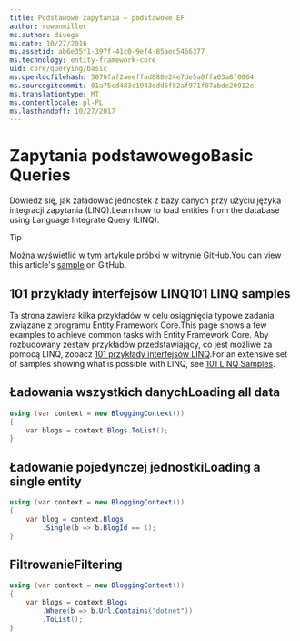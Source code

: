 ```yaml
---
title: Podstawowe zapytania — podstawowe EF
author: rowanmiller
ms.author: divega
ms.date: 10/27/2016
ms.assetid: ab6e35f1-397f-41c0-9ef4-85aec5466377
ms.technology: entity-framework-core
uid: core/querying/basic
ms.openlocfilehash: 5070faf2aeeffad680e24e7de5a0ffa03a8f0064
ms.sourcegitcommit: 01a75cd483c1943ddd6f82af971f07abde20912e
ms.translationtype: MT
ms.contentlocale: pl-PL
ms.lasthandoff: 10/27/2017
---
```

# <a name="basic-queries"></a><span data-ttu-id="ae291-102">Zapytania podstawowego</span><span class="sxs-lookup"><span data-stu-id="ae291-102">Basic Queries</span></span>

<span data-ttu-id="ae291-103">Dowiedz się, jak załadować jednostek z bazy danych przy użyciu języka integracji zapytania (LINQ).</span><span class="sxs-lookup"><span data-stu-id="ae291-103">Learn how to load entities from the database using Language Integrate Query (LINQ).</span></span>

> [!TIP]  
> <span data-ttu-id="ae291-104">Można wyświetlić w tym artykule [próbki](https://github.com/aspnet/EntityFramework.Docs/tree/master/samples/core/Querying) w witrynie GitHub.</span><span class="sxs-lookup"><span data-stu-id="ae291-104">You can view this article's [sample](https://github.com/aspnet/EntityFramework.Docs/tree/master/samples/core/Querying) on GitHub.</span></span>

## <a name="101-linq-samples"></a><span data-ttu-id="ae291-105">101 przykłady interfejsów LINQ</span><span class="sxs-lookup"><span data-stu-id="ae291-105">101 LINQ samples</span></span>

<span data-ttu-id="ae291-106">Ta strona zawiera kilka przykładów w celu osiągnięcia typowe zadania związane z programu Entity Framework Core.</span><span class="sxs-lookup"><span data-stu-id="ae291-106">This page shows a few examples to achieve common tasks with Entity Framework Core.</span></span> <span data-ttu-id="ae291-107">Aby rozbudowany zestaw przykładów przedstawiający, co jest możliwe za pomocą LINQ, zobacz [101 przykłady interfejsów LINQ](https://code.msdn.microsoft.com/101-LINQ-Samples-3fb9811b).</span><span class="sxs-lookup"><span data-stu-id="ae291-107">For an extensive set of samples showing what is possible with LINQ, see [101 LINQ Samples](https://code.msdn.microsoft.com/101-LINQ-Samples-3fb9811b).</span></span>

## <a name="loading-all-data"></a><span data-ttu-id="ae291-108">Ładowania wszystkich danych</span><span class="sxs-lookup"><span data-stu-id="ae291-108">Loading all data</span></span>

<!-- [!code-csharp[Main](samples/core/Querying/Querying/Basics/Sample.cs)] -->
``` csharp
using (var context = new BloggingContext())
{
    var blogs = context.Blogs.ToList();
}
```

## <a name="loading-a-single-entity"></a><span data-ttu-id="ae291-109">Ładowanie pojedynczej jednostki</span><span class="sxs-lookup"><span data-stu-id="ae291-109">Loading a single entity</span></span>

<!-- [!code-csharp[Main](samples/core/Querying/Querying/Basics/Sample.cs)] -->
``` csharp
using (var context = new BloggingContext())
{
    var blog = context.Blogs
        .Single(b => b.BlogId == 1);
}
```

## <a name="filtering"></a><span data-ttu-id="ae291-110">Filtrowanie</span><span class="sxs-lookup"><span data-stu-id="ae291-110">Filtering</span></span>

<!-- [!code-csharp[Main](samples/core/Querying/Querying/Basics/Sample.cs)] -->
``` csharp
using (var context = new BloggingContext())
{
    var blogs = context.Blogs
        .Where(b => b.Url.Contains("dotnet"))
        .ToList();
}
```
